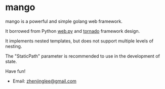mango
=====

mango is a powerful and simple golang web framework.

It borrowed from Python [web.py](https://github.com/webpy/webpy) and [tornado](https://github.com/tornadoweb/tornado) framework design.

It implements nested templates, but does not support multiple levels of nesting.

The "StaticPath" parameter is recommended to use in the development of state.

Have fun!

* Email: zhenjinglee@gmail.com
